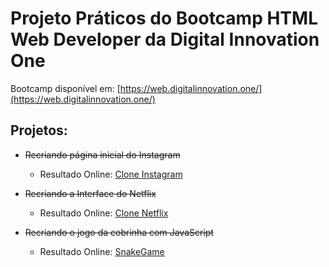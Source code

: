 # Projeto Práticos do Bootcamp HTML Web Developer da Digital Innovation One

Bootcamp disponível em: [https://web.digitalinnovation.one/](https://web.digitalinnovation.one/)

## Projetos:

- ~~Recriando página inicial do Instagram~~

    - Resultado Online: [Clone Instagram](./cloneInstagram/)

- ~~Recriando a Interface do Netflix~~

    - Resultado Online: [Clone Netflix](./cloneNetflix/)

- ~~Recriando o jogo da cobrinha com JavaScript~~

    - Resultado Online: [SnakeGame](./cloneJogoCobra/)